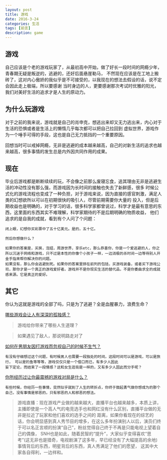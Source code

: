 ```yaml
---
layout: post
title: 游戏
date: 2016-3-24
categories: 生活
tags: [前言]
description: game
---
```


## 游戏

自己应该是个老的游戏玩家了，从最初高中开始，做了好长一段时间的网瘾少年，青春期无疑是叛逆的，逃避的，还好后面悬崖勒马，
不然现在应该是在工地上搬砖了，这对内心傲娇的我似乎是不可接受的，以我现在的想法去假设的话，说不定会因此走上极端，所以要感谢
当时身边的人，更要感谢那次考试时优雅的阳光，我们对美好生活的追求才是人生的原动力。

## 为什么玩游戏

对于之前的我来说，游戏就是自己的肖申克，想逃出来却又无力逃出来，内心对于生活的恐惧或者是生活上的懒惰几乎每次都可以把自己拉回到
虚拟世界，游戏作为一个唾手可得的手段，这也是自己无力抵挡的一个重要原因。

回想当时可以戒掉网瘾，无非是逃避的成本越来越高，自己的对新生活的追求也越来越高，很多事情的发生总是内外因共同作用的成果。

## 现在

毕业后游戏都是断断续续的玩，不会像之前那么废寝忘食，追其理由无非是逃避生活的冲动性没有那么强，而游戏因为长时间的接触也失去了新鲜感，很多
时候公式化的游戏流程也变成了一种负担，对于游戏来说，因为直接的感官刺激，满足人类的幻想欲所以可以在初期很快的吸引人，尽管前期需要你大量的
投入，但是后期收益也是明确的，对于学习的话，很多科学家都曾说过，科学才是最有意思的东西，这里面的东西其实不难理解，科学家期待的不是后期明确的物质收益，
他们追求的是自我的成就，看到有个人问了个问题：

    闭上眼，幻想你买彩票中了五十亿美元。是的，五十亿。

    然后你想做什么？

    如果你的答案是，买房，泡妞，周游世界，享乐etc，那么恭喜你，你是一个爱逃避的人，你之所以沉迷于网络和游戏，只不过是本性的你像个小孩子一样，一边消极的杀时间一边等待别人开金手指来帮你解决你的问题。
    如果没有，那么你会逃避到死。如果你的答案里排在前列的包括，买游戏装备，或者买下游戏公司，那你才是一个真正的游戏爱好者。游戏并不是你现实生活的替代品，不是你委曲求全的成就感来源。它是真正的爱好。
    
    
## 其它

你认为这就是游戏的全部了吗，只是为了逃避？全是血腥暴力，浪费生命？

[哪些游戏会让人有深深的孤独感？](https://www.zhihu.com/question/33944400)

> 游戏给你带来了哪些人生道理？

> 如果遇见了敌人，那说明路走对了     

[如何在男朋友因打游戏而忽视自己的时候不生气？](https://www.zhihu.com/question/30896865)
    
    有没有仔细想过这个问题，有时候男人也需要一段独处的时间，这段时间可以是游戏，可以是旅行， 可以是钓鱼等等等，游戏仅仅只是一个借口而已，有多少人因此
    妄下定论，而结束了一段情感？这和女生逛街是一样的，又有多少人因此而分手呢？
    
[你所经历过让你最震撼的游戏对局是什么？](https://www.zhihu.com/question/36550023)  

    有些时候，你经历一些事情，突然似乎就到了人生的转折点，你终于鼓起勇气做你想成为的那个自己，没有事情是邪恶的，只有邪恶的人和邪恶的想法。
    
> 游戏直播：现在游戏产业做的越来越大，直播平台也越来越多，本质上讲，主播即使是一个高人气的电竞选手也和网红没有什么区别，直播平台做的无非是拉近了玩家和他们喜欢的选手之间的
距离，如果你看现在的综艺的话，你会明显感到真人秀节目的增多，在这么多年扮演别人以后，演员们终于可以名正言顺的扮演“自己”，粉丝觉得自己终于不再是只能电视上望着自己的偶像，
SNH也是如此，随着民智的“提升”，大家似乎变得喜欢“思考”(这无非也是猎奇，电视剧演了这多年，早已经没有了大幅提高的余地)事情背后的东西，明星背后的东西，真人秀满足了他们的愿望，
这其中大家各自得利，一边祥和。      


